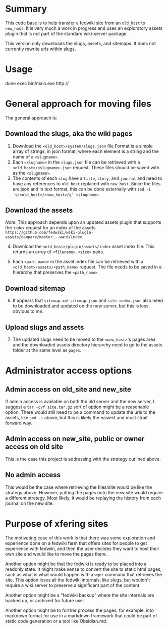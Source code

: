
# Summary

This code base is to help transfer a fedwiki site from an `old_host` to `new_host`.
It is very much a work in progress and uses an exploratory assets plugin that
is not part of the standard wiki-server package.

This version only downloads the slugs, assets, and sitemaps.  It does not currently 
rewrite urls within slugs.

# Usage

dune exec bin/main.exe http://<wikihost>

# General approach for moving files

The general approach is:

## Download the slugs, aka the wiki pages

1.  Download the `<old_host>/system/slugs.json` file
    Format is a simple array of strings, in json format, where each 
    element is a string and the name of a `<slugname>`.
2.  Each `<slugname>` in the `slugs.json` file can be retrieved with a
    `<old_host>/<slugname>.json` request.  These files should be saved with
    as the `<slugname>`.
3.  The contents of each `slug` have a `title`, `story`, and `journal` and need
    to have any references to `old_host` replaced with `new_host`.  Since the files
    are json and in text format, this can be done externally with 
    `sed -i 's/<old_host>/<new_host>/g' <slugname>`.

## Download the assets

*Note*: This approach depends upon an updated assets plugin that supports
the `index` request for an index of the assets.
`https://github.com/fedwiki/wiki-plugin-assets/compare/master...ward/index`

4. Download the `<old_host>/plugin/assets/index` asset index file.  This returns
   an array of `<filename>`, `<size>` pairs.

5. Each `<path_name>` in the asset index file can be retrieved with a 
   `<old_host>/assets/<path_name>` request.  The file needs to be saved in a 
   hierarchy that preserves the `<path_name>`.

## Download sitemap

6. It appears that `sitemap.xml` `sitemap.json` and `site-index.json` also need
   to be downloaded and updated on the new server, but this is less obvious to me.

## Upload slugs and assets

7. The updated slugs need to be moved to the `<new_host>`'s pages area and the
   downloaded assets directory hierarchy need to go to the assets folder at the
   same level as `pages`.



# Administrator access options

## Admin access on old_site and new_site

If admin access is available on both the old server and the new server, I suggest
a `tar -cvf site.tar.gz` sort of option might be a reasonable option.  There would
still need to be a command to update the urls to the assets, like `sed -i` above, but
this is likely the easiest and most strait forward way.

## Admin access on new_site, public or owner access on old site

This is the case this project is addressing with the strategy outlined above.

## No admin access

This would be the case where retrieving the files/site would be like the strategy
above.  However, putting the pages onto the new site would require a different strategy.
Most likely, it would be replaying the history from each journal on the new site.


# Purpose of xfering sites

The motivating case of this work is that there was some exploration and experience
done on a fedwiki farm that offers sites for people to get experience with fedwiki,
and then the user decides they want to host their own site and would like to move
the pages there.

Another option might be that the fedwiki is ready to be placed into a readonly state.
It might make sense to convert the site to static html pages, such as what is what
would happen with a `wget` command that retrieves the site.  This option loses all the
fedwiki internals, like slugs, but wouldn't require a wiki server to preserve a 
significant part of the content.

Another option might be a "fedwiki backup" where the site internals are backed up, 
or archived for future use.

Another option might be to further process the pages, for example, into markdown
format for use in a markdown framework that could be part of static code generation or 
a tool like Obsidian.md.



